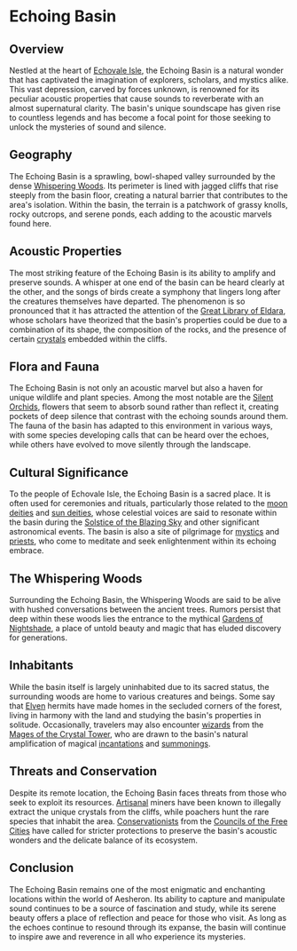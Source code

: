 # Echoing Basin

## Overview

Nestled at the heart of [Echovale Isle](Echovale%20Isle.md), the Echoing Basin is a natural wonder that has captivated the imagination of explorers, scholars, and mystics alike. This vast depression, carved by forces unknown, is renowned for its peculiar acoustic properties that cause sounds to reverberate with an almost supernatural clarity. The basin's unique soundscape has given rise to countless legends and has become a focal point for those seeking to unlock the mysteries of sound and silence.

## Geography

The Echoing Basin is a sprawling, bowl-shaped valley surrounded by the dense [Whispering Woods](Whispering%20Woods.md). Its perimeter is lined with jagged cliffs that rise steeply from the basin floor, creating a natural barrier that contributes to the area's isolation. Within the basin, the terrain is a patchwork of grassy knolls, rocky outcrops, and serene ponds, each adding to the acoustic marvels found here.

## Acoustic Properties

The most striking feature of the Echoing Basin is its ability to amplify and preserve sounds. A whisper at one end of the basin can be heard clearly at the other, and the songs of birds create a symphony that lingers long after the creatures themselves have departed. The phenomenon is so pronounced that it has attracted the attention of the [Great Library of Eldara](Great%20Library%20of%20Eldara.md), whose scholars have theorized that the basin's properties could be due to a combination of its shape, the composition of the rocks, and the presence of certain [crystals](Crystals.md) embedded within the cliffs.

## Flora and Fauna

The Echoing Basin is not only an acoustic marvel but also a haven for unique wildlife and plant species. Among the most notable are the [Silent Orchids](Silent%20Orchids.md), flowers that seem to absorb sound rather than reflect it, creating pockets of deep silence that contrast with the echoing sounds around them. The fauna of the basin has adapted to this environment in various ways, with some species developing calls that can be heard over the echoes, while others have evolved to move silently through the landscape.

## Cultural Significance

To the people of Echovale Isle, the Echoing Basin is a sacred place. It is often used for ceremonies and rituals, particularly those related to the [moon deities](Moon%20Deities.md) and [sun deities](Sun%20Deities.md), whose celestial voices are said to resonate within the basin during the [Solstice of the Blazing Sky](Solstice%20of%20the%20Blazing%20Sky.md) and other significant astronomical events. The basin is also a site of pilgrimage for [mystics](Mystics.md) and [priests](Priests.md), who come to meditate and seek enlightenment within its echoing embrace.

## The Whispering Woods

Surrounding the Echoing Basin, the Whispering Woods are said to be alive with hushed conversations between the ancient trees. Rumors persist that deep within these woods lies the entrance to the mythical [Gardens of Nightshade](Gardens%20of%20Nightshade.md), a place of untold beauty and magic that has eluded discovery for generations.

## Inhabitants

While the basin itself is largely uninhabited due to its sacred status, the surrounding woods are home to various creatures and beings. Some say that [Elven](Elven.md) hermits have made homes in the secluded corners of the forest, living in harmony with the land and studying the basin's properties in solitude. Occasionally, travelers may also encounter [wizards](Wizard.md) from the [Mages of the Crystal Tower](Mages%20of%20the%20Crystal%20Tower.md), who are drawn to the basin's natural amplification of magical [incantations](Incantations.md) and [summonings](Summonings.md).

## Threats and Conservation

Despite its remote location, the Echoing Basin faces threats from those who seek to exploit its resources. [Artisanal](Artisanal.md) miners have been known to illegally extract the unique crystals from the cliffs, while poachers hunt the rare species that inhabit the area. [Conservationists](Conservationists.md) from the [Councils of the Free Cities](Councils%20of%20the%20Free%20Cities.md) have called for stricter protections to preserve the basin's acoustic wonders and the delicate balance of its ecosystem.

## Conclusion

The Echoing Basin remains one of the most enigmatic and enchanting locations within the world of Aesheron. Its ability to capture and manipulate sound continues to be a source of fascination and study, while its serene beauty offers a place of reflection and peace for those who visit. As long as the echoes continue to resound through its expanse, the basin will continue to inspire awe and reverence in all who experience its mysteries.